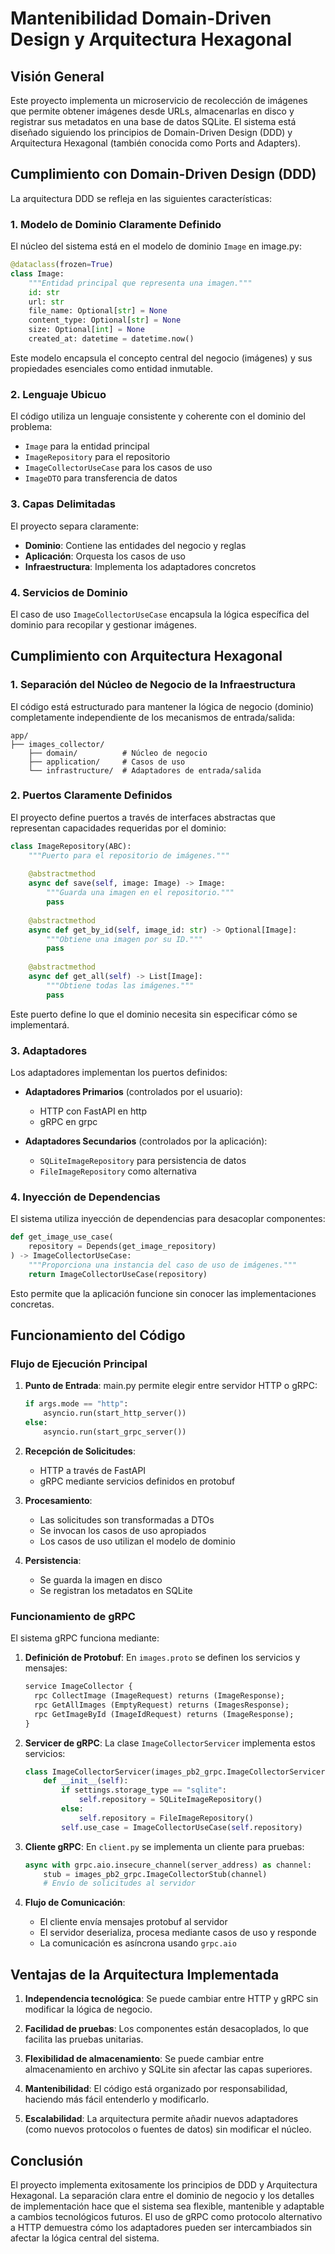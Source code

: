 # Mantenibilidad Domain-Driven Design y Arquitectura Hexagonal

## Visión General

Este proyecto implementa un microservicio de recolección de imágenes que permite obtener imágenes desde URLs, almacenarlas en disco y registrar sus metadatos en una base de datos SQLite. El sistema está diseñado siguiendo los principios de Domain-Driven Design (DDD) y Arquitectura Hexagonal (también conocida como Ports and Adapters).

## Cumplimiento con Domain-Driven Design (DDD)

La arquitectura DDD se refleja en las siguientes características:

### 1. Modelo de Dominio Claramente Definido

El núcleo del sistema está en el modelo de dominio `Image` en image.py:

```python
@dataclass(frozen=True)
class Image:
    """Entidad principal que representa una imagen."""
    id: str
    url: str
    file_name: Optional[str] = None
    content_type: Optional[str] = None
    size: Optional[int] = None
    created_at: datetime = datetime.now()
```

Este modelo encapsula el concepto central del negocio (imágenes) y sus propiedades esenciales como entidad inmutable.

### 2. Lenguaje Ubicuo

El código utiliza un lenguaje consistente y coherente con el dominio del problema:
- `Image` para la entidad principal
- `ImageRepository` para el repositorio
- `ImageCollectorUseCase` para los casos de uso
- `ImageDTO` para transferencia de datos

### 3. Capas Delimitadas

El proyecto separa claramente:
- **Dominio**: Contiene las entidades del negocio y reglas
- **Aplicación**: Orquesta los casos de uso
- **Infraestructura**: Implementa los adaptadores concretos

### 4. Servicios de Dominio

El caso de uso `ImageCollectorUseCase` encapsula la lógica específica del dominio para recopilar y gestionar imágenes.

## Cumplimiento con Arquitectura Hexagonal

### 1. Separación del Núcleo de Negocio de la Infraestructura

El código está estructurado para mantener la lógica de negocio (dominio) completamente independiente de los mecanismos de entrada/salida:

```
app/
├── images_collector/
    ├── domain/          # Núcleo de negocio
    ├── application/     # Casos de uso
    └── infrastructure/  # Adaptadores de entrada/salida
```

### 2. Puertos Claramente Definidos

El proyecto define puertos a través de interfaces abstractas que representan capacidades requeridas por el dominio:

```python
class ImageRepository(ABC):
    """Puerto para el repositorio de imágenes."""
    
    @abstractmethod
    async def save(self, image: Image) -> Image:
        """Guarda una imagen en el repositorio."""
        pass
    
    @abstractmethod
    async def get_by_id(self, image_id: str) -> Optional[Image]:
        """Obtiene una imagen por su ID."""
        pass
    
    @abstractmethod
    async def get_all(self) -> List[Image]:
        """Obtiene todas las imágenes."""
        pass
```

Este puerto define lo que el dominio necesita sin especificar cómo se implementará.

### 3. Adaptadores

Los adaptadores implementan los puertos definidos:

- **Adaptadores Primarios** (controlados por el usuario):
  - HTTP con FastAPI en http
  - gRPC en grpc

- **Adaptadores Secundarios** (controlados por la aplicación):
  - `SQLiteImageRepository` para persistencia de datos
  - `FileImageRepository` como alternativa

### 4. Inyección de Dependencias

El sistema utiliza inyección de dependencias para desacoplar componentes:

```python
def get_image_use_case(
    repository = Depends(get_image_repository)
) -> ImageCollectorUseCase:
    """Proporciona una instancia del caso de uso de imágenes."""
    return ImageCollectorUseCase(repository)
```

Esto permite que la aplicación funcione sin conocer las implementaciones concretas.

## Funcionamiento del Código

### Flujo de Ejecución Principal

1. **Punto de Entrada**: main.py permite elegir entre servidor HTTP o gRPC:
   ```python
   if args.mode == "http":
       asyncio.run(start_http_server())
   else:
       asyncio.run(start_grpc_server())
   ```

2. **Recepción de Solicitudes**: 
   - HTTP a través de FastAPI
   - gRPC mediante servicios definidos en protobuf

3. **Procesamiento**:
   - Las solicitudes son transformadas a DTOs
   - Se invocan los casos de uso apropiados
   - Los casos de uso utilizan el modelo de dominio

4. **Persistencia**:
   - Se guarda la imagen en disco
   - Se registran los metadatos en SQLite

### Funcionamiento de gRPC

El sistema gRPC funciona mediante:

1. **Definición de Protobuf**: 
   En `images.proto` se definen los servicios y mensajes:
   ```protobuf
   service ImageCollector {
     rpc CollectImage (ImageRequest) returns (ImageResponse);
     rpc GetAllImages (EmptyRequest) returns (ImagesResponse);
     rpc GetImageById (ImageIdRequest) returns (ImageResponse);
   }
   ```

2. **Servicer de gRPC**: 
   La clase `ImageCollectorServicer` implementa estos servicios:
   ```python
   class ImageCollectorServicer(images_pb2_grpc.ImageCollectorServicer):
       def __init__(self):
           if settings.storage_type == "sqlite":
               self.repository = SQLiteImageRepository()
           else:
               self.repository = FileImageRepository()
           self.use_case = ImageCollectorUseCase(self.repository)
   ```

3. **Cliente gRPC**: 
   En `client.py` se implementa un cliente para pruebas:
   ```python
   async with grpc.aio.insecure_channel(server_address) as channel:
       stub = images_pb2_grpc.ImageCollectorStub(channel)
       # Envío de solicitudes al servidor
   ```

4. **Flujo de Comunicación**:
   - El cliente envía mensajes protobuf al servidor
   - El servidor deserializa, procesa mediante casos de uso y responde
   - La comunicación es asíncrona usando `grpc.aio`

## Ventajas de la Arquitectura Implementada

1. **Independencia tecnológica**: Se puede cambiar entre HTTP y gRPC sin modificar la lógica de negocio.

2. **Facilidad de pruebas**: Los componentes están desacoplados, lo que facilita las pruebas unitarias.

3. **Flexibilidad de almacenamiento**: Se puede cambiar entre almacenamiento en archivo y SQLite sin afectar las capas superiores.

4. **Mantenibilidad**: El código está organizado por responsabilidad, haciendo más fácil entenderlo y modificarlo.

5. **Escalabilidad**: La arquitectura permite añadir nuevos adaptadores (como nuevos protocolos o fuentes de datos) sin modificar el núcleo.

## Conclusión

El proyecto implementa exitosamente los principios de DDD y Arquitectura Hexagonal. La separación clara entre el dominio de negocio y los detalles de implementación hace que el sistema sea flexible, mantenible y adaptable a cambios tecnológicos futuros. El uso de gRPC como protocolo alternativo a HTTP demuestra cómo los adaptadores pueden ser intercambiados sin afectar la lógica central del sistema.